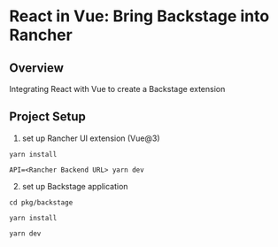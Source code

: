 # React in Vue: Bring Backstage into Rancher

## Overview

Integrating React with Vue to create a Backstage extension

## Project Setup

1. set up Rancher UI extension (Vue@3)
```
yarn install
```
```
API=<Rancher Backend URL> yarn dev
```

2. set up Backstage application
```
cd pkg/backstage
```
```
yarn install
```
```
yarn dev
```

